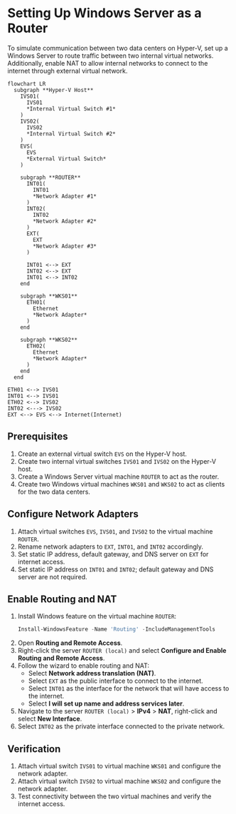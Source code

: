 # Setting Up Windows Server as a Router

To simulate communication between two data centers on Hyper-V, set up a Windows Server to route traffic between two internal virtual networks. Additionally, enable NAT to allow internal networks to connect to the internet through external virtual network.

```mermaid
flowchart LR
  subgraph **Hyper-V Host**
    IVS01(
      IVS01
      *Internal Virtual Switch #1*
    )
    IVS02(
      IVS02
      *Internal Virtual Switch #2*
    )
    EVS(
      EVS
      *External Virtual Switch*
    )

    subgraph **ROUTER**
      INT01(
        INT01
        *Network Adapter #1*
      )
      INT02(
        INT02
        *Network Adapter #2*
      )
      EXT(
        EXT
        *Network Adapter #3*
      )

      INT01 <--> EXT
      INT02 <--> EXT
      INT01 <--> INT02
    end

    subgraph **WKS01**
      ETH01(
        Ethernet
        *Network Adapter*
      )
    end

    subgraph **WKS02**
      ETH02(
        Ethernet
        *Network Adapter*
      )
    end
  end

ETH01 <--> IVS01
INT01 <--> IVS01
ETH02 <--> IVS02
INT02 <---> IVS02
EXT <--> EVS <--> Internet(Internet)
```

## Prerequisites

1. Create an external virtual switch `EVS` on the Hyper-V host.
2. Create two internal virtual switches `IVS01` and `IVS02` on the Hyper-V host.
3. Create a Windows Server virtual machine `ROUTER` to act as the router.
4. Create two Windows virtual machines `WKS01` and `WKS02` to act as clients for the two data centers.

## Configure Network Adapters

1. Attach virtual switches `EVS`, `IVS01`, and `IVS02` to the virtual machine `ROUTER`.
2. Rename network adapters to `EXT`, `INT01`, and `INT02` accordingly.
3. Set static IP address, default gateway, and DNS server on `EXT` for internet access.
4. Set static IP address on `INT01` and `INT02`; default gateway and DNS server are not required.

## Enable Routing and NAT

1. Install Windows feature on the virtual machine `ROUTER`:
    ```powershell
    Install-WindowsFeature -Name 'Routing' -IncludeManagementTools
    ```
2. Open **Routing and Remote Access**.
3. Right-click the server `ROUTER (local)` and select **Configure and Enable Routing and Remote Access**.
4. Follow the wizard to enable routing and NAT:
    - Select **Network address translation (NAT)**.
    - Select `EXT` as the public interface to connect to the internet.
    - Select `INT01` as the interface for the network that will have access to the internet.
    - Select **I will set up name and address services later**.
5. Navigate to the server `ROUTER (local)` > **IPv4** > **NAT**, right-click and select **New Interface**.
6. Select `INT02` as the private interface connected to the private network.

## Verification

1. Attach virtual switch `IVS01` to virtual machine `WKS01` and configure the network adapter.
2. Attach virtual switch `IVS02` to virtual machine `WKS02` and configure the network adapter.
3. Test connectivity between the two virtual machines and verify the internet access.
